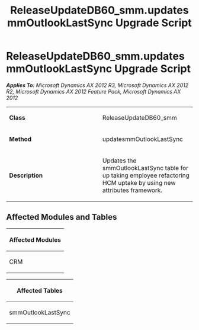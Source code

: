 ﻿---
title: ReleaseUpdateDB60_smm.updatesmmOutlookLastSync Upgrade Script
TOCTitle: ReleaseUpdateDB60_smm.updatesmmOutlookLastSync Upgrade Script
ms:assetid: 99b4a51d-b809-510a-8906-11f5c643d560
ms:mtpsurl: https://msdn.microsoft.com/en-us/library/JJ686273(v=AX.60)
ms:contentKeyID: 49709976
ms.date: 05/18/2015
mtps_version: v=AX.60
---

# ReleaseUpdateDB60\_smm.updatesmmOutlookLastSync Upgrade Script 


_**Applies To:** Microsoft Dynamics AX 2012 R3, Microsoft Dynamics AX 2012 R2, Microsoft Dynamics AX 2012 Feature Pack, Microsoft Dynamics AX 2012_

<table>
<colgroup>
<col style="width: 50%" />
<col style="width: 50%" />
</colgroup>
<tbody>
<tr class="odd">
<td><p><strong>Class</strong></p></td>
<td><p>ReleaseUpdateDB60_smm</p></td>
</tr>
<tr class="even">
<td><p><strong>Method</strong></p></td>
<td><p>updatesmmOutlookLastSync</p></td>
</tr>
<tr class="odd">
<td><p><strong>Description</strong></p></td>
<td><p>Updates the smmOutlookLastSync table for up taking employee refactoring HCM uptake by using new attributes framework.</p></td>
</tr>
</tbody>
</table>


## Affected Modules and Tables

<table>
<colgroup>
<col style="width: 100%" />
</colgroup>
<thead>
<tr class="header">
<th><p>Affected Modules</p></th>
</tr>
</thead>
<tbody>
<tr class="odd">
<td><p>CRM</p></td>
</tr>
</tbody>
</table>


<table>
<colgroup>
<col style="width: 100%" />
</colgroup>
<thead>
<tr class="header">
<th><p>Affected Tables</p></th>
</tr>
</thead>
<tbody>
<tr class="odd">
<td><p>smmOutlookLastSync</p></td>
</tr>
</tbody>
</table>

  


